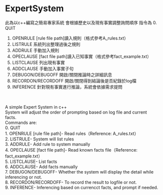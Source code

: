 # ExpertSystem

此為以c++編寫之簡易專家系統
會根據歷史以及現有事實調整詢問順序
指令為
0.  QUIT
1.  OPENRULE [rule file path]讀入規則（格式參考A_rules.txt）
2.  LISTRULE 系統列出整理過後之規則
3.  ADDRULE 手動加入規則 
4.  OPECLAUSE [fact file path]讀入已知事實（格式參考fact_example.txt）
5.  LISTCLAUSE 列出現有事實
6.  ADDCLAUSE 手動加入事實子句
7.  DEBUGON/DEBUGOFF 開啟/關閉推論時之詳細訊息
8.  RECORDON/RECORDOFF 開啟/關閉得到結論後是否紀錄於log檔
9.  INFERENCE 針對現有事實進行推論，系統會依據需求提問
<br>
<br>
A simple Expert System in c++<br>
System will adjust the order of prompting based on log file and current facts.<br>
Commands are:<br>
0.  QUIT<br>
1.  OPENRULE [rule file path]- Read rules（Reference: A_rules.txt）<br>
2.  LISTRULE- System will list rules<br>
3.  ADDRULE- Add rule to system manually<br>
4.  OPECLAUSE [fact file path]- Read known facts file（Reference: fact_example.txt）<br>
5.  LISTCLAUSE- List facts<br>
6.  ADDCLAUSE- Add facts manually<br>
7.  DEBUGON/DEBUGOFF- Whether the system will display the detail while inferencing or not. <br>
8.  RECORDON/RECORDOFF- To record the result to logfile or not.<br>
9.  INFERENCE- Inferencing based on currencct facts, and prompt if needed.<br>
